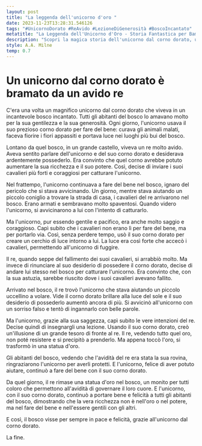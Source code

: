```yaml
---
layout: post
title: "La leggenda dell'unicorno d'oro "
date: 2023-11-23T13:28:31.546126
tags: "#UnicornoDorato #ReAvido #LezioneDiGenerosità #BoscoIncantato"
metatitle: "La Leggenda dell'Unicorno d'Oro - Storia Fantastica per Bambini | Racconti Educativi"
description: "Scopri la magica storia dell'unicorno dal corno dorato, un simbolo di gentilezza e generosità. Un racconto che insegna l'importanza di fare del bene e resistere all'avidità, ricco di avventure e lezioni preziose. Ideale per stimolare l'immaginazione dei bambini e insegnare loro valori importanti."
style: A.A. Milne
temp: 0.7
---
```

# Un unicorno dal corno dorato è bramato da un avido re

C'era una volta un magnifico unicorno dal corno dorato che viveva in un incantevole bosco incantato. Tutti gli abitanti del bosco lo amavano molto per la sua gentilezza e la sua generosità. Ogni giorno, l'unicorno usava il suo prezioso corno dorato per fare del bene: curava gli animali malati, faceva fiorire i fiori appassiti e portava luce nei luoghi più bui del bosco.

Lontano da quel bosco, in un grande castello, viveva un re molto avido. Aveva sentito parlare dell'unicorno e del suo corno dorato e desiderava ardentemente possederlo. Era convinto che quel corno avrebbe potuto aumentare la sua ricchezza e il suo potere. Così, decise di inviare i suoi cavalieri più forti e coraggiosi per catturare l'unicorno.

Nel frattempo, l'unicorno continuava a fare del bene nel bosco, ignaro del pericolo che si stava avvicinando. Un giorno, mentre stava aiutando un piccolo coniglio a trovare la strada di casa, i cavalieri del re arrivarono nel bosco. Erano armati e sembravano molto spaventosi. Quando videro l'unicorno, si avvicinarono a lui con l'intento di catturarlo.

Ma l'unicorno, pur essendo gentile e pacifico, era anche molto saggio e coraggioso. Capì subito che i cavalieri non erano lì per fare del bene, ma per portarlo via. Così, senza perdere tempo, usò il suo corno dorato per creare un cerchio di luce intorno a lui. La luce era così forte che accecò i cavalieri, permettendo all'unicorno di fuggire.

Il re, quando seppe del fallimento dei suoi cavalieri, si arrabbiò molto. Ma invece di rinunciare al suo desiderio di possedere il corno dorato, decise di andare lui stesso nel bosco per catturare l'unicorno. Era convinto che, con la sua astuzia, sarebbe riuscito dove i suoi cavalieri avevano fallito.

Arrivato nel bosco, il re trovò l'unicorno che stava aiutando un piccolo uccellino a volare. Vide il corno dorato brillare alla luce del sole e il suo desiderio di possederlo aumentò ancora di più. Si avvicinò all'unicorno con un sorriso falso e tentò di ingannarlo con belle parole.

Ma l'unicorno, grazie alla sua saggezza, capì subito le vere intenzioni del re. Decise quindi di insegnargli una lezione. Usando il suo corno dorato, creò un'illusione di un grande tesoro di fronte al re. Il re, vedendo tutto quel oro, non poté resistere e si precipitò a prenderlo. Ma appena toccò l'oro, si trasformò in una statua d'oro.

Gli abitanti del bosco, vedendo che l'avidità del re era stata la sua rovina, ringraziarono l'unicorno per averli protetti. E l'unicorno, felice di aver potuto aiutare, continuò a fare del bene con il suo corno dorato.

Da quel giorno, il re rimase una statua d'oro nel bosco, un monito per tutti coloro che permettono all'avidità di governare il loro cuore. E l'unicorno, con il suo corno dorato, continuò a portare bene e felicità a tutti gli abitanti del bosco, dimostrando che la vera ricchezza non è nell'oro o nel potere, ma nel fare del bene e nell'essere gentili con gli altri. 

E così, il bosco visse per sempre in pace e felicità, grazie all'unicorno dal corno dorato.

La fine.

        
